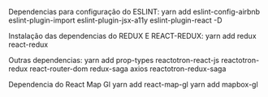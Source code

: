 Dependencias para configuração do ESLINT:
yarn add eslint-config-airbnb eslint-plugin-import eslint-plugin-jsx-a11y eslint-plugin-react -D

Instalação das dependencias do REDUX E REACT-REDUX:
yarn add redux react-redux

Outras dependencias:
yarn add prop-types reactotron-react-js reactotron-redux react-router-dom redux-saga axios reactotron-redux-saga

Dependencia do React Map Gl
yarn add react-map-gl
yarn add mapbox-gl
